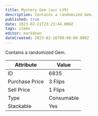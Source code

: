 ```yaml
---
title: Mystery Gem (acc LV9)
description: Contains a randomized Gem.
published: true
date: 2023-02-21T23:23:44.000Z
tags: items
editor: markdown
dateCreated: 2023-02-16T00:00:00.000Z
---
```


Contains a randomized Gem.

|Attribute|Value|
|-|-|
|ID|6835|
|Purchase Price|3 Flips|
|Sell Price|1 Flips|
|Type|Consumable|
|Stackable|Yes|

